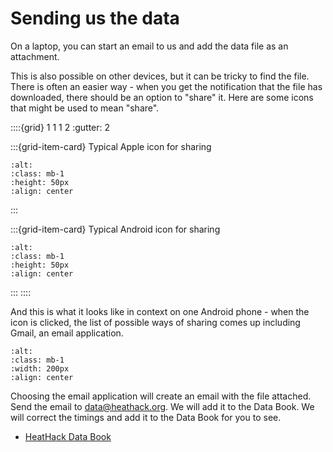 # Sending us the data

On a laptop, you can start an email to us and add the data file as an attachment. 

This is also possible on other devices, but it can be tricky to find the file. There is often an easier way - when you get the notification that the file has downloaded, there should be an option to "share" it.  Here are some icons that might be used to mean "share". 


::::{grid} 1 1 1 2 
:gutter: 2

:::{grid-item-card}  Typical Apple icon for sharing 
```{image} /images/monitoring/apple-share-icon.png
:alt: 
:class: mb-1
:height: 50px
:align: center
```
:::

:::{grid-item-card} Typical Android icon for sharing 
```{image} /images/monitoring/android-share-icon.jpg 
:alt: 
:class: mb-1
:height: 50px
:align: center
```
:::
::::

And this is what it looks like in context on one Android phone - when the icon is clicked, the list of possible ways of sharing comes up including Gmail, an email application.  

```{image} /images/monitoring/share-data.jpg
:alt: 
:class: mb-1
:width: 200px
:align: center
```

Choosing the email application will create an email with the file attached.  Send the email to data@heathack.org.  We will add it to the Data Book.  We will correct the timings and add it to the Data Book for you to see.

- [HeatHack Data Book](https://jeancarletta.github.io/HeatHack-Data/intro.html)